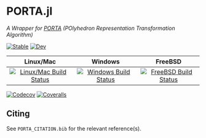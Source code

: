 # PORTA.jl

*A Wrapper for [PORTA](http://porta.zib.de/) (POlyhedron Representation Transformation Algorithm)*

[![Stable](https://img.shields.io/badge/docs-stable-blue.svg)](https://bdoolittle.github.io/PORTA.jl/stable)
[![Dev](https://img.shields.io/badge/docs-dev-blue.svg)](https://bdoolittle.github.io/PORTA.jl/dev)



| Linux/Mac | Windows | FreeBSD |
|:---------:|:-------:|:-------:|
| [![Linux/Mac Build Status](http://travis-ci.com/bdoolittle/PORTA.jl.svg?branch=master)](https://travis-ci.com/bdoolittle/PORTA.jl) | [![Windows Build Status](https://ci.appveyor.com/api/projects/status/github/bdoolittle/PORTA.jl?svg=true)](https://ci.appveyor.com/project/bdoolittle/PORTA-jl) | [![FreeBSD Build Status](https://api.cirrus-ci.com/github/bdoolittle/PORTA.jl.svg)](https://cirrus-ci.com/github/bdoolittle/PORTA.jl)


[![Codecov](https://codecov.io/gh/bdoolittle/PORTA.jl/branch/master/graph/badge.svg)](https://codecov.io/gh/bdoolittle/PORTA.jl)
[![Coveralls](https://coveralls.io/repos/github/bdoolittle/PORTA.jl/badge.svg?branch=master)](https://coveralls.io/github/bdoolittle/PORTA.jl?branch=master)

## Citing

See `PORTA_CITATION.bib` for the relevant reference(s).
